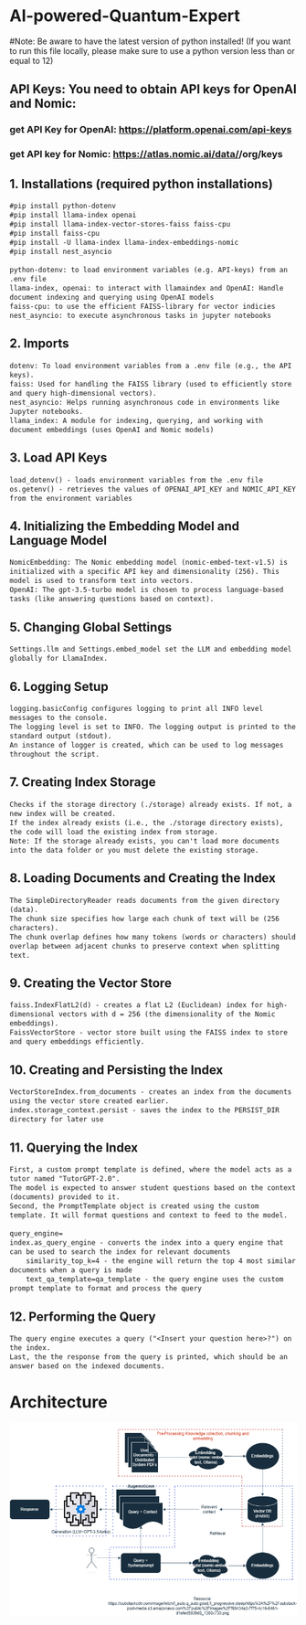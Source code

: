 # AI-powered-Quantum-Expert

#Note: Be aware to have the latest version of python installed! (If you want to run this file locally, please make sure to use a python version less than or equal to 12)
## API Keys: You need to obtain API keys for OpenAI and Nomic:
### get API Key for OpenAI: https://platform.openai.com/api-keys
### get API key for Nomic: https://atlas.nomic.ai/data/<username>/org/keys

## 1. Installations (required python installations)
    #pip install python-dotenv 
    #pip install llama-index openai
    #pip install llama-index-vector-stores-faiss faiss-cpu
    #pip install faiss-cpu
    #pip install -U llama-index llama-index-embeddings-nomic
    #pip install nest_asyncio

    python-dotenv: to load environment variables (e.g. API-keys) from an .env file
    llama-index, openai: to interact with llamaindex and OpenAI: Handle document indexing and querying using OpenAI models
    faiss-cpu: to use the efficient FAISS-library for vector indicies
    nest_asyncio: to execute asynchronous tasks in jupyter notebooks

## 2. Imports
    dotenv: To load environment variables from a .env file (e.g., the API keys).
    faiss: Used for handling the FAISS library (used to efficiently store and query high-dimensional vectors).
    nest_asyncio: Helps running asynchronous code in environments like Jupyter notebooks.
    llama_index: A module for indexing, querying, and working with document embeddings (uses OpenAI and Nomic models)

## 3. Load API Keys
    load_dotenv() - loads environment variables from the .env file
    os.getenv() - retrieves the values of OPENAI_API_KEY and NOMIC_API_KEY from the environment variables

## 4. Initializing the Embedding Model and Language Model
    NomicEmbedding: The Nomic embedding model (nomic-embed-text-v1.5) is initialized with a specific API key and dimensionality (256). This model is used to transform text into vectors.
    OpenAI: The gpt-3.5-turbo model is chosen to process language-based tasks (like answering questions based on context).

## 5. Changing Global Settings
    Settings.llm and Settings.embed_model set the LLM and embedding model globally for LlamaIndex.

## 6. Logging Setup
    logging.basicConfig configures logging to print all INFO level messages to the console. 
    The logging level is set to INFO. The logging output is printed to the standard output (stdout).
    An instance of logger is created, which can be used to log messages throughout the script.

## 7. Creating Index Storage
    Checks if the storage directory (./storage) already exists. If not, a new index will be created.
    If the index already exists (i.e., the ./storage directory exists), the code will load the existing index from storage.
    Note: If the storage already exists, you can't load more documents into the data folder or you must delete the existing storage.

## 8. Loading Documents and Creating the Index
    The SimpleDirectoryReader reads documents from the given directory (data).
    The chunk size specifies how large each chunk of text will be (256 characters).
    The chunk overlap defines how many tokens (words or characters) should overlap between adjacent chunks to preserve context when splitting text.

## 9. Creating the Vector Store
    faiss.IndexFlatL2(d) - creates a flat L2 (Euclidean) index for high-dimensional vectors with d = 256 (the dimensionality of the Nomic embeddings).
    FaissVectorStore - vector store built using the FAISS index to store and query embeddings efficiently.

## 10. Creating and Persisting the Index
    VectorStoreIndex.from_documents - creates an index from the documents using the vector store created earlier.
    index.storage_context.persist - saves the index to the PERSIST_DIR directory for later use

## 11. Querying the Index
    First, a custom prompt template is defined, where the model acts as a tutor named "TutorGPT-2.0". 
    The model is expected to answer student questions based on the context (documents) provided to it.
    Second, the PromptTemplate object is created using the custom template. It will format questions and context to feed to the model.

    query_engine=
    index.as_query_engine - converts the index into a query engine that can be used to search the index for relevant documents
        similarity_top_k=4 - the engine will return the top 4 most similar documents when a query is made
        text_qa_template=qa_template - the query engine uses the custom prompt template to format and process the query

## 12. Performing the Query
    The query engine executes a query ("<Insert your question here>?") on the index.
    Last, the the response from the query is printed, which should be an answer based on the indexed documents.

# Architecture

![alt text](Architecture_RAG1.drawio.png)